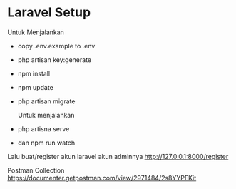 # Laravel Setup
Untuk Menjalankan 
- copy .env.example to .env
- php artisan key:generate
- npm install
- npm update
- php artisan migrate
  
  Untuk menjalankan
- php artisna serve
- dan npm run watch

Lalu buat/register akun laravel akun adminnya
http://127.0.0.1:8000/register

Postman Collection
https://documenter.getpostman.com/view/2971484/2s8YYPFKit